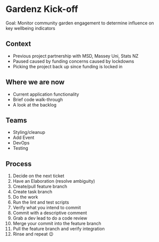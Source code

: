 # Gardenz Kick-off

Goal: Monitor community garden engagement to determine influence on key wellbeing indicators

## Context

- Previous project partnership with MSD, Massey Uni, Stats NZ
- Paused caused by funding concerns caused by lockdowns
- Picking the project back up since funding is locked in

## Where we are now

- Current application functionality
- Brief code walk-through
- A look at the backlog

## Teams

- Styling/cleanup
- Add Event
- DevOps
- Testing

## Process

1. Decide on the next ticket
1. Have an Elaboration (resolve ambiguity)
1. Create/pull feature branch
1. Create task branch
1. Do the work
1. Run the lint and test scripts
1. Verify what you intend to commit
1. Commit with a descriptive comment
1. Grab a dev lead to do a code review
1. Merge your commit into the feature branch
1. Pull the feature branch and verify integration
1. Rinse and repeat :wink:
